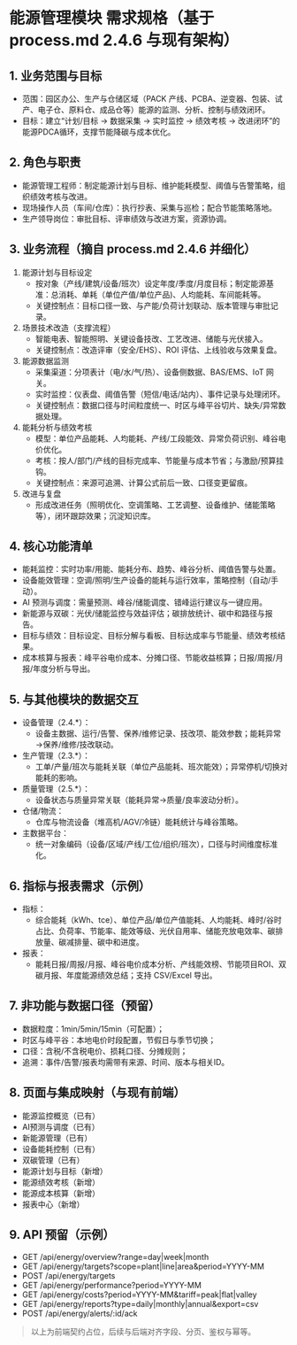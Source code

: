 # 能源管理模块 需求规格（基于 process.md 2.4.6 与现有架构）

## 1. 业务范围与目标
- 范围：园区办公、生产与仓储区域（PACK 产线、PCBA、逆变器、包装、试产、电子仓、原料仓、成品仓等）能源的监测、分析、控制与绩效闭环。
- 目标：建立“计划/目标 → 数据采集 → 实时监控 → 绩效考核 → 改进闭环”的能源PDCA循环，支撑节能降碳与成本优化。

## 2. 角色与职责
- 能源管理工程师：制定能源计划与目标、维护能耗模型、阈值与告警策略，组织绩效考核与改进。
- 现场操作人员（车间/仓库）：执行抄表、采集与巡检；配合节能策略落地。
- 生产领导岗位：审批目标、评审绩效与改进方案，资源协调。

## 3. 业务流程（摘自 process.md 2.4.6 并细化）
1) 能源计划与目标设定
   - 按对象（产线/建筑/设备/班次）设定年度/季度/月度目标；制定能源基准：总消耗、单耗（单位产值/单位产品)、人均能耗、车间能耗等。
   - 关键控制点：目标口径一致、与产能/负荷计划联动、版本管理与审批记录。
2) 场景技术改造（支撑流程）
   - 智能电表、智能照明、关键设备技改、工艺改进、储能与光伏接入。
   - 关键控制点：改造评审（安全/EHS）、ROI 评估、上线验收与效果复盘。
3) 能源数据监测
   - 采集渠道：分项表计（电/水/气/热）、设备侧数据、BAS/EMS、IoT 网关。
   - 实时监控：仪表盘、阈值告警（短信/电话/站内）、事件记录与处理闭环。
   - 关键控制点：数据口径与时间粒度统一、时区与峰平谷切片、缺失/异常数据处理。
4) 能耗分析与绩效考核
   - 模型：单位产品能耗、人均能耗、产线/工段能效、异常负荷识别、峰谷电价优化。
   - 考核：按人/部门/产线的目标完成率、节能量与成本节省；与激励/预算挂钩。
   - 关键控制点：来源可追溯、计算公式前后一致、口径变更留痕。
5) 改进与复盘
   - 形成改进任务（照明优化、空调策略、工艺调整、设备维护、储能策略等），闭环跟踪效果；沉淀知识库。

## 4. 核心功能清单
- 能耗监控：实时功率/用能、能耗分布、趋势、峰谷分析、阈值告警与处置。
- 设备能效管理：空调/照明/生产设备的能耗与运行效率，策略控制（自动/手动）。
- AI 预测与调度：需量预测、峰谷/储能调度、错峰运行建议与一键应用。
- 新能源与双碳：光伏/储能监控与效益评估；碳排放统计、碳中和路径与报告。
- 目标与绩效：目标设定、目标分解与看板、目标达成率与节能量、绩效考核结果。
- 成本核算与报表：峰平谷电价成本、分摊口径、节能收益核算；日报/周报/月报/年度分析与导出。

## 5. 与其他模块的数据交互
- 设备管理（2.4.*）：
  - 设备主数据、运行/告警、保养/维修记录、技改项、能效参数；能耗异常→保养/维修/技改联动。
- 生产管理（2.3.*）：
  - 工单/产量/班次与能耗关联（单位产品能耗、班次能效）；异常停机/切换对能耗的影响。
- 质量管理（2.5.*）：
  - 设备状态与质量异常关联（能耗异常→质量/良率波动分析）。
- 仓储/物流：
  - 仓库与物流设备（堆高机/AGV/冷链）能耗统计与峰谷策略。
- 主数据平台：
  - 统一对象编码（设备/区域/产线/工位/组织/班次），口径与时间维度标准化。

## 6. 指标与报表需求（示例）
- 指标：
  - 综合能耗（kWh、tce）、单位产品/单位产值能耗、人均能耗、峰时/谷时占比、负荷率、节能率、能效等级、光伏自用率、储能充放电效率、碳排放量、碳减排量、碳中和进度。
- 报表：
  - 能耗日报/周报/月报、峰谷电价成本分析、产线能效榜、节能项目ROI、双碳月报、年度能源绩效总结；支持 CSV/Excel 导出。

## 7. 非功能与数据口径（预留）
- 数据粒度：1min/5min/15min（可配置）；
- 时区与峰平谷：本地电价时段配置，节假日与季节切换；
- 口径：含税/不含税电价、损耗口径、分摊规则；
- 追溯：事件/告警/报表均需带有来源、时间、版本与相关ID。

## 8. 页面与集成映射（与现有前端）
- 能源监控概览（已有）
- AI预测与调度（已有）
- 新能源管理（已有）
- 设备能耗控制（已有）
- 双碳管理（已有）
- 能源计划与目标（新增）
- 能源绩效考核（新增）
- 能源成本核算（新增）
- 报表中心（新增）

## 9. API 预留（示例）
- GET /api/energy/overview?range=day|week|month
- GET /api/energy/targets?scope=plant|line|area&period=YYYY-MM
- POST /api/energy/targets
- GET /api/energy/performance?period=YYYY-MM
- GET /api/energy/costs?period=YYYY-MM&tariff=peak|flat|valley
- GET /api/energy/reports?type=daily|monthly|annual&export=csv
- POST /api/energy/alerts/:id/ack

> 以上为前端契约占位，后续与后端对齐字段、分页、鉴权与幂等。

